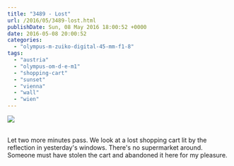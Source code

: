 ```yaml
---
title: "3489 - Lost"
url: /2016/05/3489-lost.html
publishDate: Sun, 08 May 2016 18:00:52 +0000
date: 2016-05-08 20:00:52
categories: 
  - "olympus-m-zuiko-digital-45-mm-f1-8"
tags: 
  - "austria"
  - "olympus-om-d-e-m1"
  - "shopping-cart"
  - "sunset"
  - "vienna"
  - "wall"
  - "wien"
---
```

<div class="container">
<div class="center"><a target="_blank" href="https://d25zfm9zpd7gm5.cloudfront.net/1200x1200/2016/20160208_161752_lr.jpg"><img class="webfeedsFeaturedVisual" src="https://d25zfm9zpd7gm5.cloudfront.net/0600x0600/2016/20160208_161752_lr.jpg" /></a></div>
</div>
<br />

Let two more minutes pass. We look at a lost shopping cart lit by the reflection in yesterday's windows. There's no supermarket around. Someone must have stolen the cart and abandoned it here for my pleasure.
